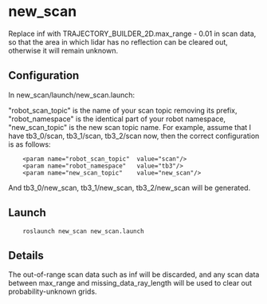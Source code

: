 # new_scan
Replace inf with TRAJECTORY_BUILDER_2D.max_range - 0.01 in scan data, 
so that the area in which lidar has no reflection can be cleared out, 
otherwise it will remain unknown.

Configuration
---
In new_scan/launch/new_scan.launch:

"robot_scan_topic" is the name of your scan topic removing its prefix,
"robot_namespace"  is the identical part of your robot namespace,
"new_scan_topic"   is the new scan topic name.
For example, assume that I have tb3_0/scan, tb3_1/scan, tb3_2/scan now,
then the correct configuration is as follows:

```
	<param name="robot_scan_topic"  value="scan"/>
	<param name="robot_namespace"   value="tb3"/>
	<param name="new_scan_topic"    value="new_scan"/>
```

And tb3_0/new_scan, tb3_1/new_scan, tb3_2/new_scan will be generated.


Launch
---

```
	roslaunch new_scan new_scan.launch 
```

Details
---
The out-of-range scan data such as inf will be discarded, and any scan data 
between max_range and missing_data_ray_length will be used to clear out 
probability-unknown grids.
